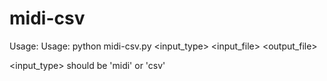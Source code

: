 # midi-csv
Usage: Usage: python midi-csv.py <input_type> <input_file> <semitones> <output_file>

<input_type> should be 'midi' or 'csv'